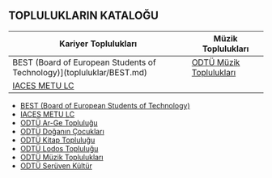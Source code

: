 ## TOPLULUKLARIN KATALOĞU  
Kariyer Toplulukları | Müzik Toplulukları
------------ | -------------
BEST (Board of European Students of Technology)](topluluklar/BEST.md) | [ODTÜ Müzik Toplulukları](topluluklar/mt.md) 
[IACES METU LC](topluluklar/IACES.md) |   
* [BEST (Board of European Students of Technology)](topluluklar/BEST.md)  
* [IACES METU LC](topluluklar/IACES.md)  
* [ODTÜ Ar-Ge Topluluğu](topluluklar/arge.md)  
* [ODTÜ Doğanın Çocukları](topluluklar/wps.md)  
* [ODTÜ Kitap Topluluğu](topluluklar/KİTAP.md)  
* [ODTÜ Lodos Topluluğu](topluluklar/lodos.md)  
* [ODTÜ Müzik Toplulukları](topluluklar/mt.md)  
* [ODTÜ Serüven Kültür](topluluklar/serüven.md)  
